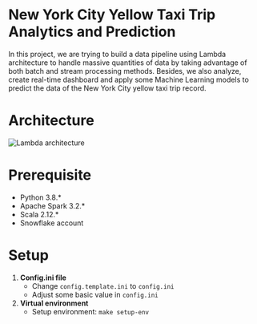 # New York City Yellow Taxi Trip Analytics and Prediction
In this project, we are trying to build a data pipeline using Lambda architecture to handle massive quantities of data by 
taking advantage of both batch and stream processing methods. Besides, we also analyze, create real-time dashboard and apply some Machine Learning models to predict the data of the New York City yellow taxi trip record.

# Architecture
![Lambda architecture](https://github.com/phatnguyen080401/NYC-Taxi-Analytics/blob/master/images/architecture.png)


# Prerequisite
* Python 3.8.*
* Apache Spark 3.2.*
* Scala 2.12.*
* Snowflake account

# Setup
1. **Config.ini file**
   * Change `config.template.ini` to `config.ini`
   * Adjust some basic value in `config.ini`
2. **Virtual environment**
   * Setup environment: `make setup-env`